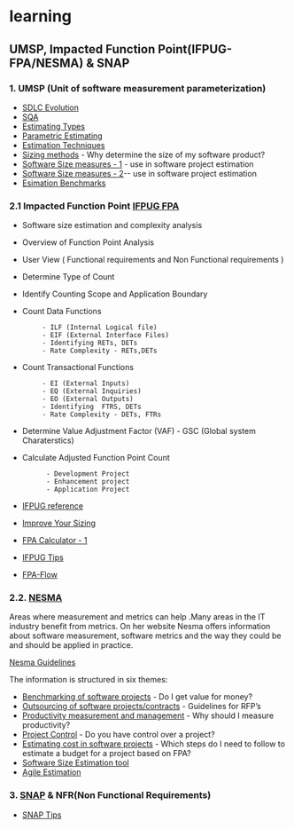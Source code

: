 # learning 
## UMSP, Impacted Function Point(IFPUG-FPA/NESMA) & SNAP 

### 1. UMSP (Unit of software measurement parameterization)

- [SDLC Evolution](https://www.simplilearn.com/project-management-life-cycles-evolution-article)
- [SQA](https://www.tutorialspoint.com/software_quality_management/index.htm)
- [Estimating Types](https://project-management.info/estimating-activity-durations/#2-how-is-activity-duration%0Aestimated)
- [Parametric Estimating](https://project-management.info/parametric-estimating/)
- [Estimation Techniques](https://www.tutorialspoint.com/estimation_techniques/estimation_techniques_quick_guide.htm)
- [Sizing methods](https://nesma.org/themes/sizing/) - Why determine the size of my software product?
- [Software Size measures - 1](https://nesma.org/2015/05/software-size-measures-and-their-use-in-software-project-cost-estimation/) - use in software project estimation 
- [Software Size measures - 2](https://nesma.org/2015/07/software-size-measures-and-their-use-in-software-project-estimation-part-2/)-- use in software project estimation 
- [Esimation Benchmarks](https://www.isbsg.org/resources-estimation/)


### 2.1 Impacted Function Point [IFPUG FPA](https://ifpug.org/ifpug-standards/fpa)

- Software size estimation and complexity analysis
- Overview of Function Point Analysis 
- User View ( Functional requirements and Non Functional requirements ) 
- Determine Type of Count 
- Identify Counting Scope and Application Boundary
- Count Data Functions 

           - ILF (Internal Logical file)
           - EIF (External Interface Files)
           - Identifying RETs, DETs
           - Rate Complexity - RETs,DETs

- Count Transactional Functions 

           - EI (External Inputs)
           - EQ (External Inquiries)
           - EO (External Outputs)
           - Identifying  FTRS, DETs
           - Rate Complexity - DETs, FTRs

- Determine Value Adjustment Factor (VAF) - GSC (Global system Charaterstics)

- Calculate Adjusted Function Point Count 

            - Development Project
            - Enhancement project
            - Application Project 

- [IFPUG reference](https://ifpug.mclms.net/en/)
- [Improve Your Sizing](https://www.isbsg.org/resources-sizing/)
- [FPA Calculator - 1](https://w3.cs.jmu.edu/bernstdh/web/common/webapps/oop/fpcalculator/FunctionPointCalculator.html)
- [IFPUG Tips](https://ifpug.org/ifpug-standards/fpa)
- [FPA-Flow](https://people.cs.ksu.edu/~padmaja/Project/CostEstimate)

### 2.2. [NESMA](https://nesma.org/freedocs/nesma-on-sizing-function-point-analysis/0)

Areas where measurement and metrics can help .Many areas in the IT industry benefit from metrics. On her website Nesma offers information about software measurement, software metrics and the way they could be and should be applied in practice. 

[Nesma Guidelines](https://nesma.org/themes/)

The information is structured in six themes:

- [Benchmarking of software projects](https://nesma.org/themes/benchmarking/) - Do I get value for money? 
- [Outsourcing of software projects/contracts](https://nesma.org/themes/outsourcing/) - Guidelines for RFP’s
- [Productivity measurement and management](https://nesma.org/themes/productivity/challenges-productivity-meaurement/) - Why should I measure productivity? 
- [Project Control](https://nesma.org/themes/project-control/) - Do you have control over a project?
- [Estimating cost in software projects](https://nesma.org/themes/estimating/) - Which steps do I need to follow to estimate a budget for a project based on FPA?
- [Software Size Estimation tool](http://softwarecost.org/tools/COCOMO/)
- [Agile Estimation](https://www.isbsg.org/resources-agile/)
 
### 3. [SNAP](https://ifpug.org/ifpug-standards/snap) & NFR(Non Functional Requirements) 
- [SNAP Tips](https://ifpug.org/ifpug-standards/snap#itips)

